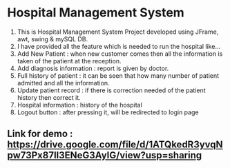 # Hospital Management System
1. This is Hospital Management System Project developed using JFrame, awt, swing & mySQL DB.
2. I have provided all the feature which is needed to run the hospital like...
3. Add New Patient : when new customer comes then all the information is taken of the patient at the reception.
4. Add diagnosis information : report is given by doctor.
5. Full history of patient : it can be seen that how many number of patient admitted and all the information.
6. Update patient record : if there is correction needed of the patient history then correct it.
7. Hospital information : history of the hospital
8. Logout button : after pressing it, will be redirected to login page

## Link for demo : https://drive.google.com/file/d/1ATQkedR3yvqNpw73Px87Il3ENeG3AyIG/view?usp=sharing
